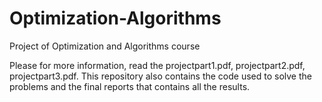 # Optimization-Algorithms
Project of Optimization and Algorithms course


Please for more information, read the projectpart1.pdf, projectpart2.pdf, projectpart3.pdf.
This repository also contains the code used to solve the problems and the final reports that contains all the results.
